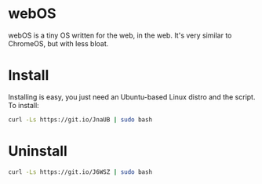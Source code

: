 # webOS
webOS is a tiny OS written for the web, in the web. It's very similar to ChromeOS, but with less bloat.
# Install
Installing is easy, you just need an Ubuntu-based Linux distro and the script. To install:
```bash
curl -Ls https://git.io/JnaUB | sudo bash
```
# Uninstall
```bash
curl -Ls https://git.io/J6WSZ | sudo bash
```

